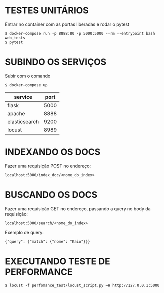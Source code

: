 # TESTES UNITÁRIOS
Entrar no container com as portas liberadas e rodar o pytest
```
$ docker-compose run -p 8888:80 -p 5000:5000 --rm --entrypoint bash web_tests
$ pytest
```

# SUBINDO OS SERVIÇOS
Subir com o comando
```
$ docker-compose up
```
| service | port |
| ----- | ----- |
| flask | 5000 |
| apache | 8888 |
| elasticsearch | 9200 |
| locust | 8989 |

# INDEXANDO OS DOCS
Fazer uma requisição POST no endereço:
```
localhost:5000/index_doc/<nome_do_index>
```

# BUSCANDO OS DOCS
Fazer uma requisição GET no endereço, passando a query no body da requisição:
```
localhost:5000/search/<nome_do_index>
```
Exemplo de query:
```
{"query": {"match": {"nome": "Kaio"}}}
```

# EXECUTANDO TESTE DE PERFORMANCE
```
$ locust -f perfomance_test/locust_script.py –H http://127.0.0.1:5000
```